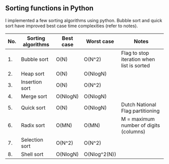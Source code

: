 ## Sorting functions in Python

I implemented a few sorting algorithms using python. Bubble sort and quick sort have improved 
best case time complexities (refer to notes). 

|No.| Sorting algorithms | Best case | Worst case | Notes                                      |
|---|--------------------|-----------|------------|--------------------------------------------|
|1. | Bubble sort        |    O(N)   |   O(N^2)   | Flag to stop iteration when list is sorted |
|2. | Heap sort          |    O(N)   |  O(NlogN)  |                                            |
|3. | Insertion sort     |    O(N)   |   O(N^2)   |                                            |
|4. | Merge sort         |  O(NlogN) |  O(NlogN)  |                                            |
|5. | Quick sort         |    O(N)   |  O(NlogN)  | Dutch National Flag partitioning           |
|6. | Radix sort         |   O(MN)   |    O(MN)   | M = maximum number of digits (columns)     |
|7. | Selection sort     |  O(N^2)   |   O(N^2)   |                                            |
|8. | Shell sort         |  O(NlogN) |O(Nlog^2(N))|                                            |
